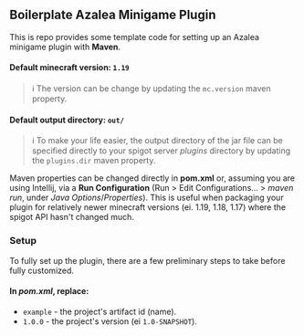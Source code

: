 ## Boilerplate Azalea Minigame Plugin

This is repo provides some template code for setting up an Azalea minigame plugin with **Maven**.

#### Default minecraft version: `1.19`
> ℹ️ The version can be change by updating the `mc.version` maven property.

#### Default output directory: `out/`
> ℹ️ To make your life easier, the output directory of the jar file can be specified directly to your spigot server *plugins* directory by updating the `plugins.dir` maven property.

Maven properties can be changed directly in **pom.xml** or, assuming you are using Intellij, via a **Run Configuration** (Run > Edit Configurations... > *maven run*, under *Java Options*/*Properties*).
This is useful when packaging your plugin for relatively newer minecraft versions (ei. 1.19, 1.18, 1.17) where the spigot API hasn't changed much.

### Setup

To fully set up the plugin, there are a few preliminary steps to take before fully customized.

#### In *pom.xml*, replace:

* `example` - the project's artifact id (name).
* `1.0.0` - the project's version (ei `1.0-SNAPSHOT`).
